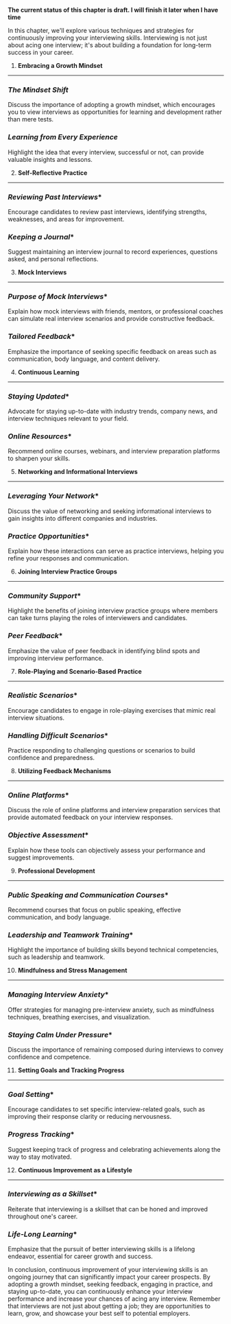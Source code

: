**The current status of this chapter is draft. I will finish it later when I have time**

In this chapter, we'll explore various techniques and strategies for continuously improving your interviewing skills. Interviewing is not just about acing one interview; it's about building a foundation for long-term success in your career.

1. **Embracing a Growth Mindset**
---------------------------------

### *The Mindset Shift*

Discuss the importance of adopting a growth mindset, which encourages you to view interviews as opportunities for learning and development rather than mere tests.

### *Learning from Every Experience*

Highlight the idea that every interview, successful or not, can provide valuable insights and lessons.

2. **Self-Reflective Practice**
-------------------------------

### *Reviewing Past Interviews*\*

Encourage candidates to review past interviews, identifying strengths, weaknesses, and areas for improvement.

### *Keeping a Journal*\*

Suggest maintaining an interview journal to record experiences, questions asked, and personal reflections.

3. **Mock Interviews**
----------------------

### *Purpose of Mock Interviews*\*

Explain how mock interviews with friends, mentors, or professional coaches can simulate real interview scenarios and provide constructive feedback.

### *Tailored Feedback*\*

Emphasize the importance of seeking specific feedback on areas such as communication, body language, and content delivery.

4. **Continuous Learning**
--------------------------

### *Staying Updated*\*

Advocate for staying up-to-date with industry trends, company news, and interview techniques relevant to your field.

### *Online Resources*\*

Recommend online courses, webinars, and interview preparation platforms to sharpen your skills.

5. **Networking and Informational Interviews**
----------------------------------------------

### *Leveraging Your Network*\*

Discuss the value of networking and seeking informational interviews to gain insights into different companies and industries.

### *Practice Opportunities*\*

Explain how these interactions can serve as practice interviews, helping you refine your responses and communication.

6. **Joining Interview Practice Groups**
----------------------------------------

### *Community Support*\*

Highlight the benefits of joining interview practice groups where members can take turns playing the roles of interviewers and candidates.

### *Peer Feedback*\*

Emphasize the value of peer feedback in identifying blind spots and improving interview performance.

7. **Role-Playing and Scenario-Based Practice**
-----------------------------------------------

### *Realistic Scenarios*\*

Encourage candidates to engage in role-playing exercises that mimic real interview situations.

### *Handling Difficult Scenarios*\*

Practice responding to challenging questions or scenarios to build confidence and preparedness.

8. **Utilizing Feedback Mechanisms**
------------------------------------

### *Online Platforms*\*

Discuss the role of online platforms and interview preparation services that provide automated feedback on your interview responses.

### *Objective Assessment*\*

Explain how these tools can objectively assess your performance and suggest improvements.

9. **Professional Development**
-------------------------------

### *Public Speaking and Communication Courses*\*

Recommend courses that focus on public speaking, effective communication, and body language.

### *Leadership and Teamwork Training*\*

Highlight the importance of building skills beyond technical competencies, such as leadership and teamwork.

10. **Mindfulness and Stress Management**
-----------------------------------------

### *Managing Interview Anxiety*\*

Offer strategies for managing pre-interview anxiety, such as mindfulness techniques, breathing exercises, and visualization.

### *Staying Calm Under Pressure*\*

Discuss the importance of remaining composed during interviews to convey confidence and competence.

11. **Setting Goals and Tracking Progress**
-------------------------------------------

### *Goal Setting*\*

Encourage candidates to set specific interview-related goals, such as improving their response clarity or reducing nervousness.

### *Progress Tracking*\*

Suggest keeping track of progress and celebrating achievements along the way to stay motivated.

12. **Continuous Improvement as a Lifestyle**
---------------------------------------------

### *Interviewing as a Skillset*\*

Reiterate that interviewing is a skillset that can be honed and improved throughout one's career.

### *Life-Long Learning*\*

Emphasize that the pursuit of better interviewing skills is a lifelong endeavor, essential for career growth and success.

In conclusion, continuous improvement of your interviewing skills is an ongoing journey that can significantly impact your career prospects. By adopting a growth mindset, seeking feedback, engaging in practice, and staying up-to-date, you can continuously enhance your interview performance and increase your chances of acing any interview. Remember that interviews are not just about getting a job; they are opportunities to learn, grow, and showcase your best self to potential employers.
